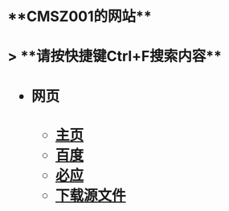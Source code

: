 <h1 class="center">**CMSZ001的网站**<h1>
> **请按快捷键Ctrl+F搜索内容**

* #### **网页** ####
	- [主页](https://cmsz001.github.io/#/)
	- [百度](https://www.baidu.com)
	- [必应](https://bing.com)
	- [下载源文件](https://github.com/CMSZ001/cmsz001.github.io/archive/refs/heads/main.zip)